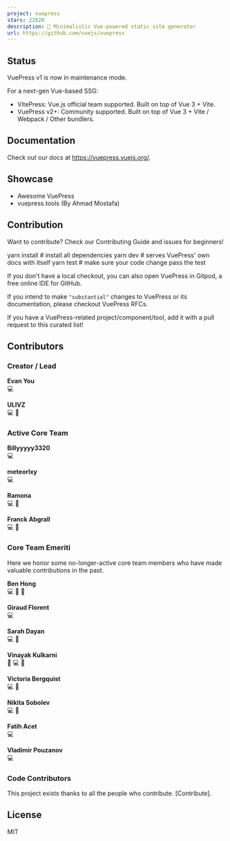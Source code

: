 ```yaml
---
project: vuepress
stars: 22620
description: 📝 Minimalistic Vue-powered static site generator
url: https://github.com/vuejs/vuepress
---
```


Status
------

VuePress v1 is now in maintenance mode.

For a next-gen Vue-based SSG:

-   VitePress: Vue.js official team supported. Built on top of Vue 3 + Vite.
-   VuePress v2+: Community supported. Built on top of Vue 3 + Vite / Webpack / Other bundlers.

Documentation
-------------

Check out our docs at https://vuepress.vuejs.org/.

Showcase
--------

-   Awesome VuePress
-   vuepress.tools (By Ahmad Mostafa)

Contribution
------------

Want to contribute? Check our Contributing Guide and issues for beginners!

yarn install # install all dependencies
yarn dev  # serves VuePress' own docs with itself
yarn test # make sure your code change pass the test

If you don't have a local checkout, you can also open VuePress in Gitpod, a free online IDE for GitHub.

If you intend to make `"substantial"` changes to VuePress or its documentation, please checkout VuePress RFCs.

If you have a VuePress-related project/component/tool, add it with a pull request to this curated list!

Contributors
------------

### Creator / Lead

  
**Evan You**  
💻

  
**ULIVZ**  
💻 📖

### Active Core Team

  
**Billyyyyy3320**  
💻

  
**meteorlxy**  
💻

  
**Ramona**  
💻 📖

  
**Franck Abgrall**  
💻 💬

### Core Team Emeriti

Here we honor some no-longer-active core team members who have made valuable contributions in the past.

  
**Ben Hong**  
💻 📖 💬

  
**Giraud Florent**  
💻

  
**Sarah Dayan**  
💻 📖

  
**Vinayak Kulkarni**  
🔌 💻 📝

  
**Victoria Bergquist**  
💻 🎨

  
**Nikita Sobolev**  
💻 📖

  
**Fatih Acet**  
💻

  
**Vladimir Pouzanov**  
💻

### Code Contributors

This project exists thanks to all the people who contribute. \[Contribute\].

License
-------

MIT
